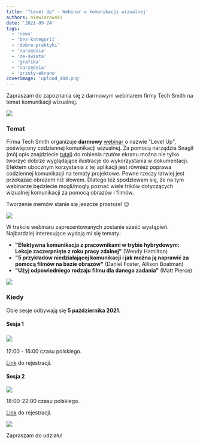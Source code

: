 ```yaml
---
title: '"Level Up" - Webinar o komunikacji wizualnej'
authors: niewiarowski
date: '2021-09-24'
tags:
  - 'news'
  - 'bez-kategorii'
  - 'dobre-praktyki'
  - 'narzędzia'
  - 'ze-świata'
  - 'grafika'
  - 'narzędzia'
  - 'zrzuty-ekranu'
coverImage: 'upload_408.png'
---
```


Zapraszam do zapoznania się z darmowym webinarem firmy Tech Smith na temat
komunikacji wizualnej.

<!--truncate-->

![](images/upload_409-300x80.png)

### Temat

Firma Tech Smith organizuje **darmowy**
[webinar](https://discover.techsmith.com/level-up-eastern-time/) o nazwie "Level
Up", poświęcony codziennej komunikacji wizualnej. Za pomocą narzędzia Snagit
(mój opis znajdziecie
[tutaj](http://techwriter.pl/snagit-2021-pierwsze-wrazenia/)) do robienia rzutów
ekranu można nie tylko tworzyć dobrze wyglądające ilustracje do wykorzystania w
dokumentacji. Efektem ubocznym korzystania z tej aplikacji jest również poprawa
codziennej komunikacji na tematy projektowe. Pewne rzeczy łatwiej jest przekazać
obrazem niż słowem. Dlatego też spodziewam się, że na tym webinarze będziecie
mogli/mogły poznać wiele trików dotyczących wizualnej komunikacji za pomocą
obrazów i filmów.

Tworzenie memów stanie się jeszcze prostsze! 😉

![](images/upload_415-300x200.png)

W trakcie webinaru zaprezentowanych zostanie sześć wystąpień. Najbardziej
interesujące wydają mi się tematy:

- **"Efektywna komunikacja z pracownikami w trybie hybrydowym: Lekcje
  zaczerpnięte z roku pracy zdalnej"** (Wendy Hamilton)
- **"5 przykładów niedziałającej komunikacji i jak można ją naprawić za pomocą
  filmów na bazie obrazów"** (Daniel Foster, Allison Boatman)
- **"Użyj odpowiedniego rodzaju filmu dla danego zadania"** (Matt Pierce)

![](images/upload_411-300x200.png)

### Kiedy

Obie sesje odbywają się **5 października 2021**.

#### Sesja 1

### ![](images/upload_413-300x201.png)

12:00 - 16:00 czasu polskiego.

[Link](https://discover.techsmith.com/level-up-eastern-time/?utm_source=lead&utm_medium=email&utm_content=levelup&utm_campaign=brandexp&spMailingID=70609590&spUserID=MzY2MzgxMDgxODQ5S0&spJobID=2201629015&spReportId=MjIwMTYyOTAxNQS2)
do rejestracji.

#### Sesja 2

![](images/upload_414-300x200.png)

18:00-22:00 czasu polskiego.

[Link](https://discover.techsmith.com/level-up-greenwich-mean-time/?utm_source=lead&utm_medium=email&utm_content=levelup&utm_campaign=brandexp&spMailingID=70609590&spUserID=MzY2MzgxMDgxODQ5S0&spJobID=2201629015&spReportId=MjIwMTYyOTAxNQS2)
do rejestracji.

![](images/ea0f389cdfff6e3.png)

Zapraszam do udziału!
